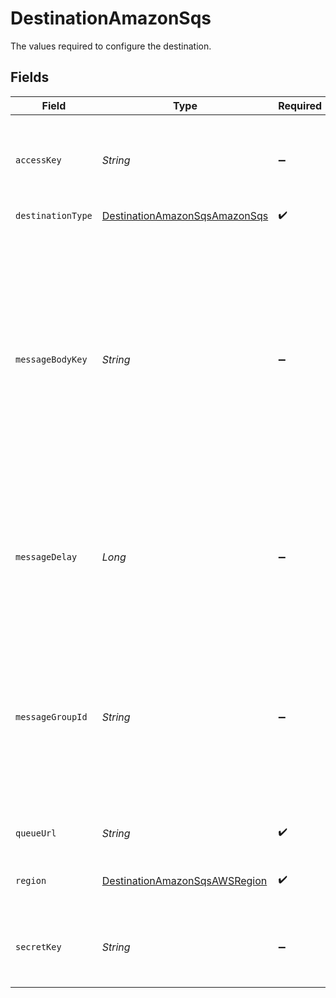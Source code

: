 # DestinationAmazonSqs

The values required to configure the destination.


## Fields

| Field                                                                                                                                                                                               | Type                                                                                                                                                                                                | Required                                                                                                                                                                                            | Description                                                                                                                                                                                         | Example                                                                                                                                                                                             |
| --------------------------------------------------------------------------------------------------------------------------------------------------------------------------------------------------- | --------------------------------------------------------------------------------------------------------------------------------------------------------------------------------------------------- | --------------------------------------------------------------------------------------------------------------------------------------------------------------------------------------------------- | --------------------------------------------------------------------------------------------------------------------------------------------------------------------------------------------------- | --------------------------------------------------------------------------------------------------------------------------------------------------------------------------------------------------- |
| `accessKey`                                                                                                                                                                                         | *String*                                                                                                                                                                                            | :heavy_minus_sign:                                                                                                                                                                                  | The Access Key ID of the AWS IAM Role to use for sending  messages                                                                                                                                  | xxxxxHRNxxx3TBxxxxxx                                                                                                                                                                                |
| `destinationType`                                                                                                                                                                                   | [DestinationAmazonSqsAmazonSqs](../../models/shared/DestinationAmazonSqsAmazonSqs.md)                                                                                                               | :heavy_check_mark:                                                                                                                                                                                  | N/A                                                                                                                                                                                                 |                                                                                                                                                                                                     |
| `messageBodyKey`                                                                                                                                                                                    | *String*                                                                                                                                                                                            | :heavy_minus_sign:                                                                                                                                                                                  | Use this property to extract the contents of the named key in the input record to use as the SQS message body. If not set, the entire content of the input record data is used as the message body. | myDataPath                                                                                                                                                                                          |
| `messageDelay`                                                                                                                                                                                      | *Long*                                                                                                                                                                                              | :heavy_minus_sign:                                                                                                                                                                                  | Modify the Message Delay of the individual message from the Queue's default (seconds).                                                                                                              | 15                                                                                                                                                                                                  |
| `messageGroupId`                                                                                                                                                                                    | *String*                                                                                                                                                                                            | :heavy_minus_sign:                                                                                                                                                                                  | The tag that specifies that a message belongs to a specific message group. This parameter applies only to, and is REQUIRED by, FIFO queues.                                                         | my-fifo-group                                                                                                                                                                                       |
| `queueUrl`                                                                                                                                                                                          | *String*                                                                                                                                                                                            | :heavy_check_mark:                                                                                                                                                                                  | URL of the SQS Queue                                                                                                                                                                                | https://sqs.eu-west-1.amazonaws.com/1234567890/my-example-queue                                                                                                                                     |
| `region`                                                                                                                                                                                            | [DestinationAmazonSqsAWSRegion](../../models/shared/DestinationAmazonSqsAWSRegion.md)                                                                                                               | :heavy_check_mark:                                                                                                                                                                                  | AWS Region of the SQS Queue                                                                                                                                                                         |                                                                                                                                                                                                     |
| `secretKey`                                                                                                                                                                                         | *String*                                                                                                                                                                                            | :heavy_minus_sign:                                                                                                                                                                                  | The Secret Key of the AWS IAM Role to use for sending messages                                                                                                                                      | hu+qE5exxxxT6o/ZrKsxxxxxxBhxxXLexxxxxVKz                                                                                                                                                            |